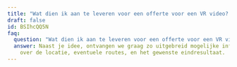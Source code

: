 ```yaml
---
title: "Wat dien ik aan te leveren voor een offerte voor een VR video? "
draft: false
id: BSIhcQQ5N
faq:
  question: "Wat dien ik aan te leveren voor een offerte voor een VR video? "
  answer: Naast je idee, ontvangen we graag zo uitgebreid mogelijke informatie
    over de locatie, eventuele routes, en het gewenste eindresultaat.
---
```

